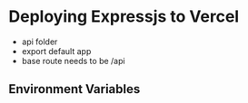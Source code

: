 # Deploying Expressjs to Vercel

<!-- TODO requirements -->
- api folder
- export default app
- base route needs to be /api

## Environment Variables
<!-- TODO database connection string -->
